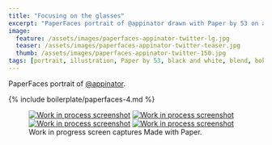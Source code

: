 ```yaml
---
title: "Focusing on the glasses"
excerpt: "PaperFaces portrait of @appinator drawn with Paper by 53 on an iPad."
image: 
  feature: /assets/images/paperfaces-appinator-twitter-lg.jpg
  teaser: /assets/images/paperfaces-appinator-twitter-teaser.jpg
  thumb: /assets/images/paperfaces-appinator-twitter-150.jpg
tags: [portrait, illustration, Paper by 53, black and white, blend, bokeh]
---
```


PaperFaces portrait of [@appinator](http://twitter.com/appinator).

{% include boilerplate/paperfaces-4.md %}

<figure class="third">
	<a href="{{ site.url }}/assets/images/paperfaces-appinator-process-1-lg.jpg"><img src="{{ site.url }}/assets/images/paperfaces-appinator-process-1-600.jpg" alt="Work in process screenshot"></a>
	<a href="{{ site.url }}/assets/images/paperfaces-appinator-process-2-lg.jpg"><img src="{{ site.url }}/assets/images/paperfaces-appinator-process-2-600.jpg" alt="Work in process screenshot"></a>
	<a href="{{ site.url }}/assets/images/paperfaces-appinator-process-3-lg.jpg"><img src="{{ site.url }}/assets/images/paperfaces-appinator-process-3-600.jpg" alt="Work in process screenshot"></a>
	<a href="{{ site.url }}/assets/images/paperfaces-appinator-process-4-lg.jpg"><img src="{{ site.url }}/assets/images/paperfaces-appinator-process-4-600.jpg" alt="Work in process screenshot"></a>
	<figcaption>Work in progress screen captures Made with Paper.</figcaption>
</figure>
